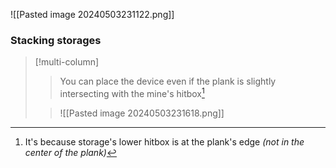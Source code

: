 ![[Pasted image 20240503231122.png]]

### Stacking storages
>[!multi-column]
>>You can place the device even if the plank is slightly intersecting with the mine's hitbox[^1]
>
>>![[Pasted image 20240503231618.png]]

[^1]: It's because storage's lower hitbox is at the plank's edge *(not in the center of the plank)*